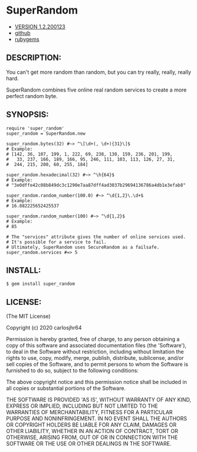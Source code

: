 # SuperRandom

* [VERSION 1.2.200123](https://github.com/carlosjhr64/super_random/releases)
* [github](https://github.com/carlosjhr64/super_random)
* [rubygems](https://rubygems.org/gems/super_random)

## DESCRIPTION:

You can't get more random than random, but you can try really, really, really hard.

SuperRandom combines five online real random services to create a more perfect random byte.

## SYNOPSIS:

    require 'super_random'
    super_random = SuperRandom.new

    super_random.bytes(32) #~> ^\[\d+(, \d+){31}\]$
    # Example:
    # [142, 36, 107, 199, 1, 222, 69, 238, 130, 159, 236, 201, 199,
    #   33, 237, 166, 189, 166, 95, 246, 111, 103, 113, 126, 27, 31,
    #  244, 215, 200, 60, 255, 184]

    super_random.hexadecimal(32) #~> ^\h{64}$
    # Example:
    # "3e0dffe42c08b849dc3c1290e7aa87dff4ad3037b29694136786a4db1e3efab8"

    super_random.random_number(100.0) #~> ^\d{1,2}\.\d+$
    # Example:
    # 16.882225652425537

    super_random.random_number(100) #~> ^\d{1,2}$
    # Example:
    # 85

    # The "services" attribute gives the number of online services used.
    # It's possible for a service to fail.
    # Ultimately, SuperRandom uses SecureRandom as a failsafe.
    super_random.services #=> 5

## INSTALL:

    $ gem install super_random

## LICENSE:

(The MIT License)

Copyright (c) 2020 carlosjhr64

Permission is hereby granted, free of charge, to any person obtaining
a copy of this software and associated documentation files (the
'Software'), to deal in the Software without restriction, including
without limitation the rights to use, copy, modify, merge, publish,
distribute, sublicense, and/or sell copies of the Software, and to
permit persons to whom the Software is furnished to do so, subject to
the following conditions:

The above copyright notice and this permission notice shall be
included in all copies or substantial portions of the Software.

THE SOFTWARE IS PROVIDED 'AS IS', WITHOUT WARRANTY OF ANY KIND,
EXPRESS OR IMPLIED, INCLUDING BUT NOT LIMITED TO THE WARRANTIES OF
MERCHANTABILITY, FITNESS FOR A PARTICULAR PURPOSE AND NONINFRINGEMENT.
IN NO EVENT SHALL THE AUTHORS OR COPYRIGHT HOLDERS BE LIABLE FOR ANY
CLAIM, DAMAGES OR OTHER LIABILITY, WHETHER IN AN ACTION OF CONTRACT,
TORT OR OTHERWISE, ARISING FROM, OUT OF OR IN CONNECTION WITH THE
SOFTWARE OR THE USE OR OTHER DEALINGS IN THE SOFTWARE.
